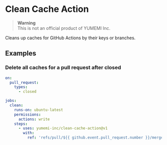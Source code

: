 # Clean Cache Action

> **Warning**  
> This is not an official product of YUMEMI Inc.

Cleans up caches for GitHub Actions by their keys or branches. 


## Examples

### Delete all caches for a pull request after closed

```yaml
on:
  pull_request:
    types:
      - closed

jobs:
  clean:
    runs-on: ubuntu-latest
    permissions:
      actions: write
    steps:
      - uses: yumemi-inc/clean-cache-action@v1
        with:
          ref: 'refs/pull/${{ github.event.pull_request.number }}/merge'
```
